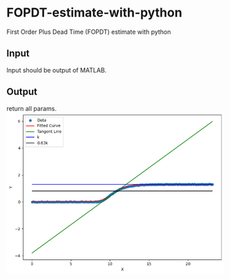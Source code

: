 # FOPDT-estimate-with-python
First Order Plus Dead Time (FOPDT) estimate with python
## Input
Input should be output of MATLAB.
## Output
return all params.
![Example Image](https://github.com/Earnoo/FOPDT-estimate-with-python/blob/main/output.png)

